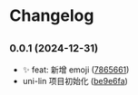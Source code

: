 # Changelog

## <small>0.0.1 (2024-12-31)</small>

- ✨ feat: 新增 emoji ([7865661](https://gitee.com/FOM/uni-lin/commits/7865661))
- uni-lin 项目初始化 ([be9e6fa](https://gitee.com/FOM/uni-lin/commits/be9e6fa))
